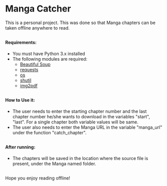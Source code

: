 # Manga Catcher

This is a personal project. This was done so that Manga chapters can be taken offline anywhere to read.
##
#### Requirements:
 - You must have Python 3.x installed
 - The following modules are required:
	 - [Beautiful Soup](https://beautiful-soup-4.readthedocs.io/en/latest/)
	 - [requests](https://pypi.org/project/requests/)
	 - [os](https://docs.python.org/3/library/os.html)
	 - [shutil](https://docs.python.org/3/library/shutil.html)
	 - [img2pdf](https://pypi.org/project/img2pdf/)
##
#### How to Use it:
 - The user needs to enter the starting chapter number and the last chapter number he/she wants to download in the variables "start", "last". For a single chapter both variable values will be same.
 - The user also needs to enter the Manga URL in the variable "manga_url" under the function "catch_chapter".
##
#### After running:
- The chapters will be saved in the location where the source file is present, under the Manga named folder.
##
Hope you enjoy reading offline!
##
